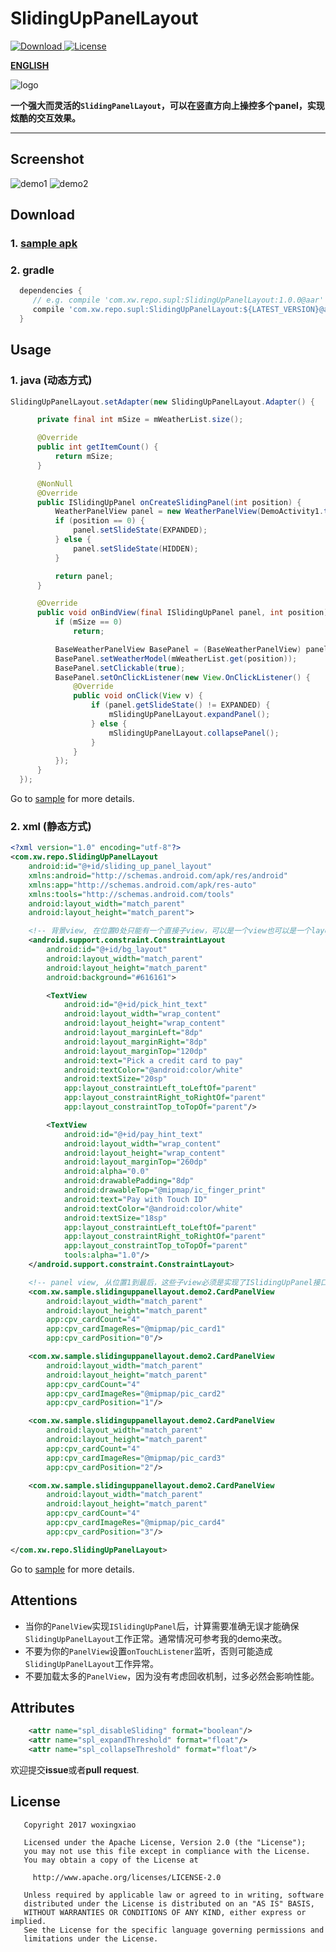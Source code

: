 # SlidingUpPanelLayout
[![Download](https://api.bintray.com/packages/woxingxiao/maven/SlidingUpPanelLayout/images/download.svg) ](https://bintray.com/woxingxiao/maven/SlidingUpPanelLayout/_latestVersion)
[![License](http://img.shields.io/badge/License-Apache%202.0-brightgreen.svg?style=flat)](https://opensource.org/licenses/Apache-2.0)

[**ENGLISH**](https://github.com/woxingxiao/SlidingUpPanelLayout/blob/master/README.md)

![logo](https://github.com/woxingxiao/SlidingUpPanelLayout/blob/master/app/src/main/res/mipmap-xxhdpi/ic_launcher.png)

**一个强大而灵活的`SlidingPanelLayout`，可以在竖直方向上操控多个panel，实现炫酷的交互效果。**

****
## Screenshot
![demo1](https://github.com/woxingxiao/SlidingUpPanelLayout/blob/master/screenshot/demo1.gif)
![demo2](https://github.com/woxingxiao/SlidingUpPanelLayout/blob/master/screenshot/demo2.gif)

## Download
### 1. [sample apk](https://fir.im/spl)
### 2. gradle
```groovy
  dependencies {
     // e.g. compile 'com.xw.repo.supl:SlidingUpPanelLayout:1.0.0@aar'
     compile 'com.xw.repo.supl:SlidingUpPanelLayout:${LATEST_VERSION}@aar'
  }
```

## Usage
### 1. java (动态方式)
```java
SlidingUpPanelLayout.setAdapter(new SlidingUpPanelLayout.Adapter() {

      private final int mSize = mWeatherList.size();

      @Override
      public int getItemCount() {
          return mSize;
      }

      @NonNull
      @Override
      public ISlidingUpPanel onCreateSlidingPanel(int position) {
          WeatherPanelView panel = new WeatherPanelView(DemoActivity1.this);
          if (position == 0) {
              panel.setSlideState(EXPANDED);
          } else {
              panel.setSlideState(HIDDEN);
          }

          return panel;
      }

      @Override
      public void onBindView(final ISlidingUpPanel panel, int position) {
          if (mSize == 0)
              return;

          BaseWeatherPanelView BasePanel = (BaseWeatherPanelView) panel;
          BasePanel.setWeatherModel(mWeatherList.get(position));
          BasePanel.setClickable(true);
          BasePanel.setOnClickListener(new View.OnClickListener() {
              @Override
              public void onClick(View v) {
                  if (panel.getSlideState() != EXPANDED) {
                      mSlidingUpPanelLayout.expandPanel();
                  } else {
                      mSlidingUpPanelLayout.collapsePanel();
                  }
              }
          });
      }
  });
```
Go to [sample](https://github.com/woxingxiao/SlidingUpPanelLayout/tree/master/app/src/main/java/com/xw/sample/slidinguppanellayout/demo1) for more details.

### 2. xml  (静态方式)
```xml
<?xml version="1.0" encoding="utf-8"?>
<com.xw.repo.SlidingUpPanelLayout
    android:id="@+id/sliding_up_panel_layout"
    xmlns:android="http://schemas.android.com/apk/res/android"
    xmlns:app="http://schemas.android.com/apk/res-auto"
    xmlns:tools="http://schemas.android.com/tools"
    android:layout_width="match_parent"
    android:layout_height="match_parent">

    <!-- 背景view, 在位置0处只能有一个直接子view，可以是一个view也可以是一个layout。 -->
    <android.support.constraint.ConstraintLayout
        android:id="@+id/bg_layout"
        android:layout_width="match_parent"
        android:layout_height="match_parent"
        android:background="#616161">

        <TextView
            android:id="@+id/pick_hint_text"
            android:layout_width="wrap_content"
            android:layout_height="wrap_content"
            android:layout_marginLeft="8dp"
            android:layout_marginRight="8dp"
            android:layout_marginTop="120dp"
            android:text="Pick a credit card to pay"
            android:textColor="@android:color/white"
            android:textSize="20sp"
            app:layout_constraintLeft_toLeftOf="parent"
            app:layout_constraintRight_toRightOf="parent"
            app:layout_constraintTop_toTopOf="parent"/>

        <TextView
            android:id="@+id/pay_hint_text"
            android:layout_width="wrap_content"
            android:layout_height="wrap_content"
            android:layout_marginTop="260dp"
            android:alpha="0.0"
            android:drawablePadding="8dp"
            android:drawableTop="@mipmap/ic_finger_print"
            android:text="Pay with Touch ID"
            android:textColor="@android:color/white"
            android:textSize="18sp"
            app:layout_constraintLeft_toLeftOf="parent"
            app:layout_constraintRight_toRightOf="parent"
            app:layout_constraintTop_toTopOf="parent"
            tools:alpha="1.0"/>
    </android.support.constraint.ConstraintLayout>

    <!-- panel view, 从位置1到最后，这些子view必须是实现了ISlidingUpPanel接口的view.-->
    <com.xw.sample.slidinguppanellayout.demo2.CardPanelView
        android:layout_width="match_parent"
        android:layout_height="match_parent"
        app:cpv_cardCount="4"
        app:cpv_cardImageRes="@mipmap/pic_card1"
        app:cpv_cardPosition="0"/>

    <com.xw.sample.slidinguppanellayout.demo2.CardPanelView
        android:layout_width="match_parent"
        android:layout_height="match_parent"
        app:cpv_cardCount="4"
        app:cpv_cardImageRes="@mipmap/pic_card2"
        app:cpv_cardPosition="1"/>

    <com.xw.sample.slidinguppanellayout.demo2.CardPanelView
        android:layout_width="match_parent"
        android:layout_height="match_parent"
        app:cpv_cardCount="4"
        app:cpv_cardImageRes="@mipmap/pic_card3"
        app:cpv_cardPosition="2"/>

    <com.xw.sample.slidinguppanellayout.demo2.CardPanelView
        android:layout_width="match_parent"
        android:layout_height="match_parent"
        app:cpv_cardCount="4"
        app:cpv_cardImageRes="@mipmap/pic_card4"
        app:cpv_cardPosition="3"/>

</com.xw.repo.SlidingUpPanelLayout>

```
Go to [sample](https://github.com/woxingxiao/SlidingUpPanelLayout/tree/master/app/src/main/java/com/xw/sample/slidinguppanellayout/demo2) for more details.

## Attentions
- 当你的`PanelView`实现`ISlidingUpPanel`后，计算需要准确无误才能确保`SlidingUpPanelLayout`工作正常。通常情况可参考我的demo来改。
- 不要为你的`PanelView`设置`onTouchListener`监听，否则可能造成`SlidingUpPanelLayout`工作异常。
- 不要加载太多的`PanelView`，因为没有考虑回收机制，过多必然会影响性能。

## Attributes
```xml
    <attr name="spl_disableSliding" format="boolean"/>
    <attr name="spl_expandThreshold" format="float"/>
    <attr name="spl_collapseThreshold" format="float"/>
```

欢迎提交**issue**或者**pull request**.

## License
```
   Copyright 2017 woxingxiao

   Licensed under the Apache License, Version 2.0 (the "License");
   you may not use this file except in compliance with the License.
   You may obtain a copy of the License at

     http://www.apache.org/licenses/LICENSE-2.0

   Unless required by applicable law or agreed to in writing, software
   distributed under the License is distributed on an "AS IS" BASIS,
   WITHOUT WARRANTIES OR CONDITIONS OF ANY KIND, either express or implied.
   See the License for the specific language governing permissions and
   limitations under the License.
```